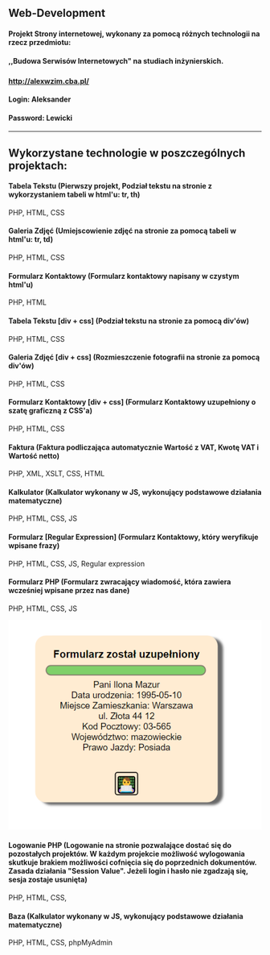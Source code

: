 ## Web-Development
#### Projekt Strony internetowej, wykonany za pomocą różnych technologii na rzecz przedmiotu: 
#### ,,Budowa Serwisów Internetowych" na studiach inżynierskich.
###
#### http://alexwzim.cba.pl/
#### Login: Aleksander 
#### Password: Lewicki 
-------------------------------------------------------------
## Wykorzystane technologie w poszczególnych projektach:
#### Tabela Tekstu (Pierwszy projekt, Podział tekstu na stronie z wykorzystaniem tabeli w html'u: tr, th)

PHP, HTML, CSS

#### Galeria Zdjęć (Umiejscowienie zdjęć na stronie za pomocą tabeli w html'u: tr, td)

PHP, HTML, CSS

#### Formularz Kontaktowy (Formularz kontaktowy napisany w czystym html'u)

PHP, HTML

#### Tabela Tekstu [div + css] (Podział tekstu na stronie za pomocą div'ów)

PHP, HTML, CSS

#### Galeria Zdjęć [div + css] (Rozmieszczenie fotografii na stronie za pomocą div'ów)

PHP, HTML, CSS

#### Formularz Kontaktowy [div + css] (Formularz Kontaktowy uzupełniony o szatę graficzną z CSS'a)

PHP, HTML, CSS

#### Faktura (Faktura podliczająca automatycznie Wartość z VAT, Kwotę VAT i Wartość netto)

PHP, XML, XSLT, CSS, HTML

#### Kalkulator (Kalkulator wykonany w JS, wykonujący podstawowe działania matematyczne)

PHP, HTML, CSS, JS

#### Formularz [Regular Expression] (Formularz Kontaktowy, który weryfikuje wpisane frazy)

PHP, HTML, CSS, JS, Regular expression

#### Formularz PHP (Formularz zwracający wiadomość, która zawiera wcześniej wpisane przez nas dane)

PHP, HTML, CSS, JS

![Screenshot](phpzwrot.png)

#### Logowanie PHP (Logowanie na stronie pozwalające dostać się do pozostałych projektów. W każdym projekcie możliwość wylogowania skutkuje brakiem możliwości cofnięcia się do poprzednich dokumentów. Zasada działania "Session Value". Jeżeli login i hasło nie zgadzają się, sesja zostaje usunięta)

PHP, HTML, CSS,

#### Baza (Kalkulator wykonany w JS, wykonujący podstawowe działania matematyczne)

PHP, HTML, CSS, phpMyAdmin





